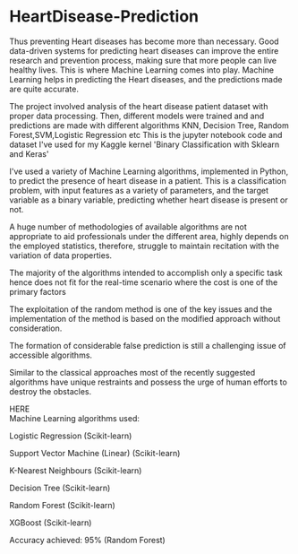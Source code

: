 # HeartDisease-Prediction


Thus preventing Heart diseases has become more than necessary. Good data-driven systems for predicting heart diseases can improve the entire research and prevention process, making sure that more people can live healthy lives. This is where Machine Learning comes into play. Machine Learning helps in predicting the Heart diseases, and the predictions made are quite accurate.

The project involved analysis of the heart disease patient dataset with proper data processing. Then, different models were trained and and predictions are made with different algorithms KNN, Decision Tree, Random Forest,SVM,Logistic Regression etc This is the jupyter notebook code and dataset I've used for my Kaggle kernel 'Binary Classification with Sklearn and Keras'

I've used a variety of Machine Learning algorithms, implemented in Python, to predict the presence of heart disease in a patient. This is a classification problem, with input features as a variety of parameters, and the target variable as a binary variable, predicting whether heart disease is present or not.

A huge number of methodologies of available algorithms are not appropriate to aid professionals under the different area, highly depends on the employed statistics, therefore, struggle to maintain recitation with the variation of data properties.

The majority of the algorithms intended to accomplish only a specific task hence does not fit for the real-time scenario where the cost is one of the primary factors

The exploitation of the random method is one of the key issues and the implementation of the method is based on the modified approach without consideration.

The formation of considerable false prediction is still a challenging issue of accessible algorithms.

Similar to the classical approaches most of the recently suggested algorithms have unique restraints and possess the urge of human efforts to destroy the obstacles.

HERE  
Machine Learning algorithms used:

Logistic Regression (Scikit-learn)

Support Vector Machine (Linear) (Scikit-learn)

K-Nearest Neighbours (Scikit-learn)


Decision Tree (Scikit-learn)

Random Forest (Scikit-learn)

XGBoost (Scikit-learn)

Accuracy achieved: 95% (Random Forest)


